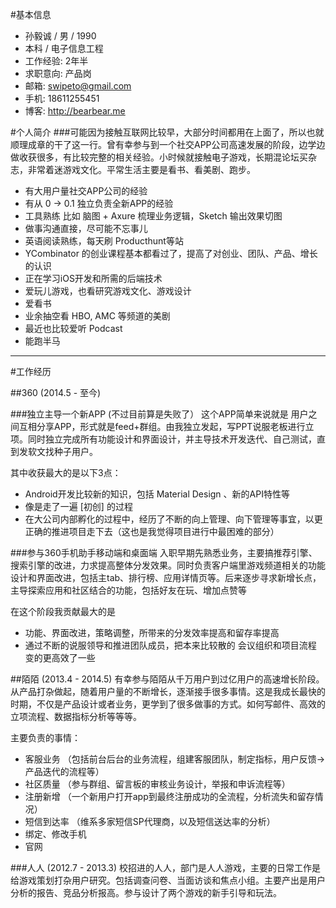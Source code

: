 #基本信息
* 孙毅诚 / 男 / 1990
* 本科  / 电子信息工程
* 工作经验: 2年半
* 求职意向: 产品岗
* 邮箱: swipeto@gmail.com
* 手机: 18611255451
* 博客: http://bearbear.me

#个人简介
###可能因为接触互联网比较早，大部分时间都用在上面了，所以也就顺理成章的干了这一行。曾有幸参与到一个社交APP公司高速发展的阶段，边学边做收获很多，有比较完整的相关经验。小时候就接触电子游戏，长期混论坛买杂志，非常着迷游戏文化。平常生活主要是看书、看美剧、跑步。

* 有大用户量社交APP公司的经验
* 有从 0 -> 0.1 独立负责全新APP的经验
* 工具熟练 比如 脑图 + Axure 梳理业务逻辑，Sketch 输出效果切图
* 做事沟通直接，尽可能不忘事儿
* 英语阅读熟练，每天刷 Producthunt等站
* YCombinator 的创业课程基本都看过了，提高了对创业、团队、产品、增长的认识
* 正在学习iOS开发和所需的后端技术
* 爱玩儿游戏，也看研究游戏文化、游戏设计
* 爱看书
* 业余抽空看 HBO, AMC 等频道的美剧
* 最近也比较爱听 Podcast
* 能跑半马


---

#工作经历

##360 (2014.5 - 至今)

###独立主导一个新APP (不过目前算是失败了）
这个APP简单来说就是 用户之间互相分享APP，形式就是feed+群组。由我独立发起，写PPT说服老板进行立项。同时独立完成所有功能设计和界面设计，并主导技术开发迭代、自己测试，直到发软文找种子用户。

其中收获最大的是以下3点：

 * Android开发比较新的知识，包括 Material Design 、新的API特性等
 * 像是走了一遍 [初创] 的过程
 * 在大公司内部孵化的过程中，经历了不断的向上管理、向下管理等事宜，以更正确的推进项目走下去（这也是我觉得项目进行中最困难的部分）


###参与360手机助手移动端和桌面端
入职早期先熟悉业务，主要搞推荐引擎、搜索引擎的改进，力求提高整体分发效果。同时负责客户端里游戏频道相关的功能设计和界面改进，包括主tab、排行榜、应用详情页等。后来逐步寻求新增长点，主导探索应用和社区结合的功能，包括好友在玩、增加点赞等

在这个阶段我贡献最大的是

 * 功能、界面改进，策略调整，所带来的分发效率提高和留存率提高
 * 通过不断的说服领导和推进团队成员，把本来比较散的 会议组织和项目流程 变的更高效了一些


##陌陌 (2013.4 - 2014.5)
有幸参与陌陌从千万用户到过亿用户的高速增长阶段。从产品打杂做起，随着用户量的不断增长，逐渐接手很多事情。这是我成长最快的时期，不仅是产品设计或者业务，更学到了很多做事的方式。如何写邮件、高效的立项流程、数据指标分析等等等。

主要负责的事情：

* 客服业务 （包括前台后台的业务流程，组建客服团队，制定指标，用户反馈->产品迭代的流程等）
* 社区质量 （参与群组、留言板的审核业务设计，举报和申诉流程等）
* 注册新增 （一个新用户打开app到最终注册成功的全流程，分析流失和留存情况）
* 短信到达率 （维系多家短信SP代理商，以及短信送达率的分析）
* 绑定、修改手机 
* 官网 

###人人 (2012.7 - 2013.3)
校招进的人人，部门是人人游戏，主要的日常工作是给游戏策划打杂用户研究。包括调查问卷、当面访谈和焦点小组。主要产出是用户分析的报告、竞品分析报高。参与设计了两个游戏的新手引导和玩法。




